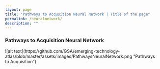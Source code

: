 ```yaml
---
layout: page
title: "Pathways to Acqusition Neural Network | Title of the page"
permalink: /neuralnetwork/
description: ""
---
```


### Pathways to Acquisition Neural Network


<p>![alt text](https://github.com/GSA/emerging-technology-atlas/blob/master/assets/images/PathwaysNeuralNetwork.png "Pathways to Acquisition")</p>
